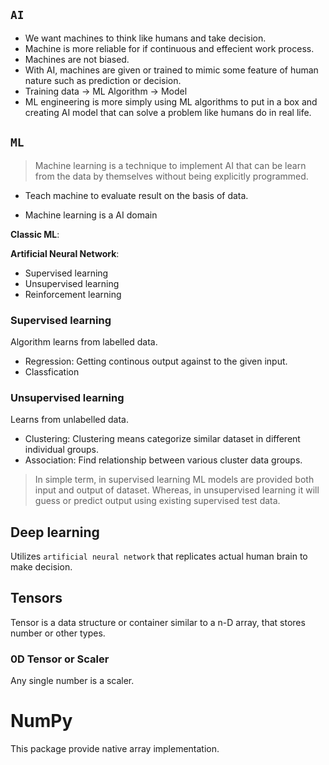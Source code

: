 ## **```AI```**
- We want machines to think like humans and take decision. 
- Machine is more reliable for if continuous and effecient work process.
- Machines are not biased. 
- With AI, machines are given or trained to mimic some feature of human nature such as prediction or decision.
- Training data -> ML Algorithm -> Model 
- ML engineering is more simply using ML algorithms to put in a box and creating AI model that can solve a problem like humans do in real life. 

## **```ML```**

> Machine learning is a technique to implement AI that can be learn from the data by themselves without being explicitly programmed.

- Teach machine to evaluate result on the basis of data. 

- Machine learning is a AI domain

**Classic ML**: 

**Artificial Neural Network**: 

- Supervised learning
- Unsupervised learning
- Reinforcement learning 

### Supervised learning 
Algorithm learns from labelled data. 
- Regression: Getting continous output against to the given input.
- Classfication

### Unsupervised learning 
Learns from unlabelled data. 
- Clustering: Clustering means categorize similar dataset in different individual groups.
- Association: Find relationship between various cluster data groups. 

> In simple term, in supervised learning ML models are provided both input and output of dataset. Whereas, in unsupervised learning it will guess or predict output using existing supervised test data. 

## Deep learning
Utilizes ```artificial neural network``` that replicates actual human brain to make decision. 

## **Tensors**
Tensor is a data structure or container similar to a n-D array, that stores number or other types. 

### 0D Tensor or Scaler
Any single number is a scaler.

# NumPy
This package provide native array implementation.